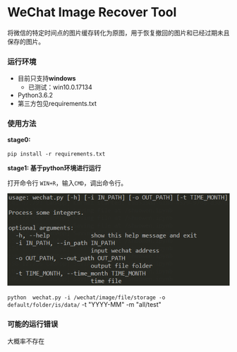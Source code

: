 # WeChat Image Recover Tool

将微信的特定时间点的图片缓存转化为原图，用于恢复撤回的图片和已经过期未且保存的图片。


### 运行环境

- 目前只支持**windows**
	- 已测试：win10.0.17134   
- Python3.6.2
- 第三方包见requirements.txt

### 使用方法

**stage0:**

`pip install -r requirements.txt`


**stage1: 基于python环境进行运行**

打开命令行 `WIN+R`，输入`CMD`，调出命令行。

![help](help.png)

`python  wechat.py -i /wechat/image/file/storage -o default/folder/is/data/` -t "YYYY-MM" -m "all/test"

### 可能的运行错误

大概率不存在